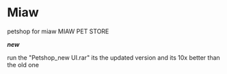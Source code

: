 # Miaw
petshop for miaw
MIAW PET STORE 


***new***

run the "Petshop_new UI.rar" its the updated version and its 10x better than the old one

